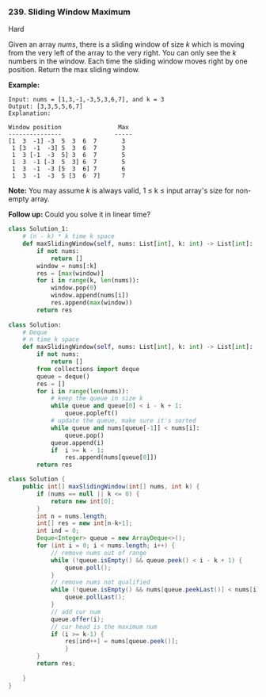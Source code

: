 ### 239. Sliding Window Maximum

Hard

Given an array *nums*, there is a sliding window of size *k* which is moving from the very left of the array to the very right. You can only see the *k* numbers in the window. Each time the sliding window moves right by one position. Return the max sliding window.

**Example:**

```
Input: nums = [1,3,-1,-3,5,3,6,7], and k = 3
Output: [3,3,5,5,6,7] 
Explanation: 

Window position                Max
---------------               -----
[1  3  -1] -3  5  3  6  7       3
 1 [3  -1  -3] 5  3  6  7       3
 1  3 [-1  -3  5] 3  6  7       5
 1  3  -1 [-3  5  3] 6  7       5
 1  3  -1  -3 [5  3  6] 7       6
 1  3  -1  -3  5 [3  6  7]      7
```

**Note:** 
You may assume *k* is always valid, 1 ≤ k ≤ input array's size for non-empty array.

**Follow up:**
Could you solve it in linear time?



```python
class Solution_1:
    # (n - k) * k time k space
    def maxSlidingWindow(self, nums: List[int], k: int) -> List[int]:
        if not nums:
            return []
        window = nums[:k]
        res = [max(window)]
        for i in range(k, len(nums)):
            window.pop(0)
            window.append(nums[i])
            res.append(max(window))
        return res
    
class Solution:
    # Deque
    # n time k space
    def maxSlidingWindow(self, nums: List[int], k: int) -> List[int]:
        if not nums:
            return []
        from collections import deque
        queue = deque()
        res = []
        for i in range(len(nums)):
            # keep the queue in size k
            while queue and queue[0] < i - k + 1:
                queue.popleft()
            # update the queue, make sure it's sorted
            while queue and nums[queue[-1]] < nums[i]:
                queue.pop()
            queue.append(i)
            if  i >= k - 1:
                res.append(nums[queue[0]])
        return res
```

```java
class Solution {
    public int[] maxSlidingWindow(int[] nums, int k) {
        if (nums == null || k <= 0) {
            return new int[0];
        }
        int n = nums.length;
        int[] res = new int[n-k+1];
        int ind = 0;
        Deque<Integer> queue = new ArrayDeque<>();
        for (int i = 0; i < nums.length; i++) {
            // remove nums out of range
            while (!queue.isEmpty() && queue.peek() < i - k + 1) {
                queue.poll();
            }
            // remove nums not qualified
            while (!queue.isEmpty() && nums[queue.peekLast()] < nums[i]) {
                queue.pollLast();
            }
            // add cur num
            queue.offer(i);
            // cur head is the maximum num
            if (i >= k-1) {           
                res[ind++] = nums[queue.peek()];
                }
        }
        return res;
            
    }
}
```

